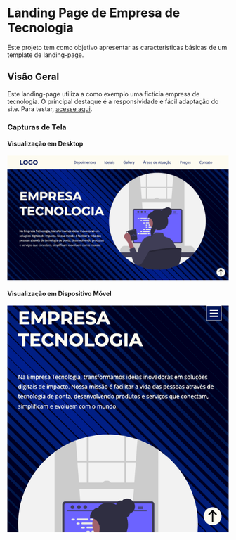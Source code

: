 # Landing Page de Empresa de Tecnologia

Este projeto tem como objetivo apresentar as características básicas de um template de landing-page.

## Visão Geral

Este landing-page utiliza a como exemplo uma fictícia empresa de tecnologia. O principal destaque é a responsividade e fácil adaptação do site.
Para testar, [acesse aqui](https://pedrocunha06.github.io/Landing-Page/).


### Capturas de Tela

#### Visualização em Desktop

![Visualização em Desktop](assets/images/Print-Screen.png)

#### Visualização em Dispositivo Móvel

![Visualização em Dispositivo Móvel](assets/images/Print-Screen-2.png)



